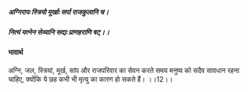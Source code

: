 ##### अग्निरापः स्त्रियो मूर्खाः सर्पा राजकुलानि च।
##### नित्यं यत्नेन सेव्यानि सद्यः प्राणहराणि षट्।। 

#### भावार्थ

अग्नि, जल, स्त्रियां, मूर्ख, सांप और राजपरिवार का सेवन करते समय मनुष्य को सदैव सावधान रहना चाहिए, क्योंकि ये छह कभी भी मृत्यु का कारण हो सकते हैं। ।।12।।